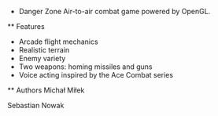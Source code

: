 * Danger Zone
Air-to-air combat game powered by OpenGL.

** Features
- Arcade flight mechanics
- Realistic terrain
- Enemy variety
- Two weapons: homing missiles and guns
- Voice acting inspired by the Ace Combat series

** Authors
Michał Miłek

Sebastian Nowak
